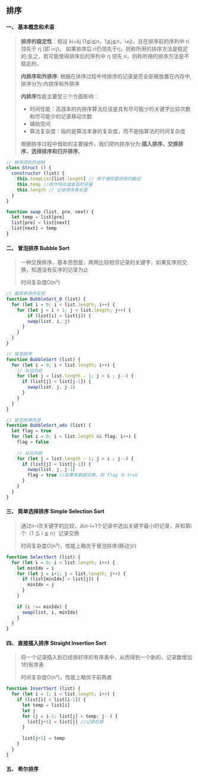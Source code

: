 ## 排序



#### 一、 基本概念和术语

> **排序的稳定性**：假设 ki=kj (1≦i≦n，1≦j≦n，i≠j)，且在排序前的序列中 ri领先于 rj (即 i<j)。 如果排序后 ri仍领先于rj，则称所用的排序方法是稳定的;反之，若可能使得排序后的序列中 rj 领先 ri，则称所用的排序方法是不稳定的。
>
> **内排序和外排序**: 根据在排序过程中待排序的记录是否全部被放置在内存中,排序分为:内排序和外排序 
>
> **内排序**性能主要受三个方面影响：
>
> * 时间性能：高效率的内排序算法应该是具有尽可能少的关键字比较次数和尽可能少的记录移动次数 
> * 辅助空间
> * 算法复杂度：指的是算法本身的复杂度，而不是指算法的时间复杂度
>
> 根据排序过程中借助的主要操作，我们把内排序分为:**插入排序、交换排序、选择排序和归并排序**。



```javascript
// 排序用到的结构
class Struct () {
  constructor (list) {
    this.tempList[list.length] // 用于储存要排序的数组
    this.temp //用作哨兵或者临时变量
    this.length // 记录顺序表长度
  }
}

function swap (list, pre, next) {
  let temp = list[pre]
  list[pre] = list[next]
  list[next] = temp
}
```



#### 二、 冒泡排序 Bubble Sort

> 一种交换排序，基本思想是，两两比较相邻记录的关键字，如果反序则交换，知道没有反序的记录为止
>
> 时间复杂度O(n²)

```javaScript
// 最简单排序实现
function BubbleSort_0 (list) {
  for (let i = 0; i < list.length; i++) {
    for (let j = i + 1; j < list.length; j++) {
    	if (list[i] > list[j]) {
        swap(list, i, j)
      }
  	}
  }
}

// 冒泡排序
function BubbleSort (list) {
  for (let i = 0; i < list.length; i++) {
    // 从后向前
    for (let j = list.length - 1; j > i ; j--) {
      if (list[j] < list[j-1]) {
        swap(list, j, j-1)
      }
    }
  }
}

// 冒泡排序改进
function BubbleSort_adv (list) {
  let flag = true
  for (let i = 0; i < list.length && flag; i++) {
    flag = false
    
    // 从后向前
    for (let j = list.length - 1; j > i ; j--) {
      if (list[j] < list[j-1]) {
        swap(list, j, j-1)
        flag = true //如果有数据交换，则 flag 为 true
      }
    }
  }
}
```



#### 三、 简单选择排序 Simple Selection Sort

> 通过n-i次关键字的比较，从n-i+1个记录中选出关键字最小的记录，并和第i个（1 ≦ i ≦ n）记录交换
>
> 时间复杂度O(n²)，性能上略优于冒泡排序(移动少)

```javascript
function SelectSort (list) {
  for (let i = 0; i < list.length; i++) {
    let minIdx = i
    for (let j = i+1; j < list.length; j++) {
      if (list[minIdx] > list[j]) {
        minIdx = j
      }
    }
    
    if (i !== minIdx) {
      swap(list, i, minIdx)
    }
  }
}
```



#### 四、 直接插入排序 Straight Insertion Sort

> 将一个记录插入到已经排好序的有序表中，从而得到一个新的，记录数增加1的有序表
>
> 时间复杂度O(n²)，性能上略优于前两者

```javascript
function InsertSort (list) {
  for (let i = 1; i < list.length; i++) {
    if (list[i] < list[i-1]) {
      let temp = list[i]
      let j
      for (j = i-1; list[j] > temp; j--) {
        list[j+1] = list[j] //记录后移
      }
      
      list[j+1] = temp
    }
  }
}
```



#### 五、 希尔排序
